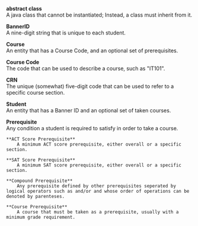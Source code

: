 **abstract class**  
    A java class that cannot be instantiated; Instead, a class must inherit from it.

**BannerID**  
    A nine-digit string that is unique to each student.

**Course**  
    An entity that has a Course Code, and an optional set of prerequisites.
    
**Course Code**  
    The code that can be used to describe a course, such as "IT101".

**CRN**  
    The unique (somewhat) five-digit code that can be used to refer to a specific course section.
    
**Student**  
    An entity that has a Banner ID and an optional set of taken courses.
    
**Prerequisite**  
    Any condition a student is required to satisfy in order to take a course.
    
    **ACT Score Prerequisite**  
        A minimum ACT score prerequisite, either overall or a specific section.
    
    **SAT Score Prerequisite**  
        A minimum SAT score prerequisite, either overall or a specific section.
        
    **Compound Prerequisite**  
        Any prerequisite defined by other prerequisites seperated by logical operators such as and/or and whose order of operations can be denoted by parenteses.
    
    **Course Prerequisite**  
        A course that must be taken as a prerequisite, usually with a minimum grade requirement.
